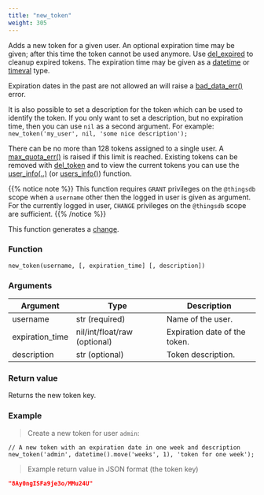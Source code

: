 ```yaml
---
title: "new_token"
weight: 305
---
```


Adds a new token for a given user. An optional expiration time may be given; after this time the token cannot
be used anymore. Use [del_expired](../../thingsdb-api/del_expired) to cleanup expired tokens. The expiration time may be
given as a [datetime](../../data-types/datetime) or [timeval](../../data-types/timeval) type.

Expiration dates in the past are not allowed an will raise a [bad_data_err()](../../errors/bad_data_err) error.

It is also possible to set a description for the token which can be used to identify the token.
If you only want to set a description, but no expiration time, then you can use `nil` as a second argument.
For example: `new_token('my_user', nil, 'some nice description');`

There can be no more than 128 tokens assigned to a single user. A [max_quota_err()](../../errors/max_quota_err) is raised if this limit
is reached. Existing tokens can be removed with [del_token](../../thingsdb-api/del_token) and to view the current tokens you can use the [user_info(..)](../../thingsdb-api/user_info) (or [users_info()](../../thingsdb-api/users_info)) function.

{{% notice note %}}
This function requires `GRANT` privileges on the `@thingsdb` scope when a `username`
other then the logged in user is given as argument. For the currently logged in user, `CHANGE`
privileges on the `@thingsdb` scope are sufficient.
{{% /notice %}}

This function generates a [change](../../overview/changes).

### Function

`new_token(username, [, expiration_time] [, description])`

### Arguments

Argument | Type | Description
-------- | ---- | -----------
username | str (required) | Name of the user.
expiration_time | nil/int/float/raw (optional) | Expiration date of the token.
description | str (optional) | Token description.

### Return value

Returns the new token key.

### Example

> Create a new token for user `admin`:

```thingsdb,should_pass,@t
// A new token with an expiration date in one week and description
new_token('admin', datetime().move('weeks', 1), 'token for one week');
```

> Example return value in JSON format (the token key)

```json
"8Ay0ngISFa9je3o/MMu24U"
```
